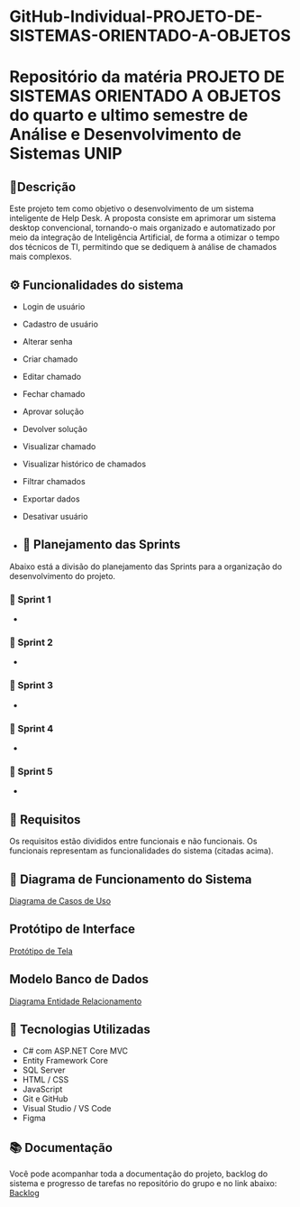 # GitHub-Individual-PROJETO-DE-SISTEMAS-ORIENTADO-A-OBJETOS 
# Repositório da matéria PROJETO DE SISTEMAS ORIENTADO A OBJETOS do quarto e ultimo semestre de Análise e Desenvolvimento de Sistemas UNIP 

## 🔎Descrição

Este projeto tem como objetivo o desenvolvimento de um sistema inteligente de Help Desk. A proposta consiste em aprimorar um sistema desktop convencional, tornando-o mais organizado e automatizado por meio da integração de Inteligência Artificial, de forma a otimizar o tempo dos técnicos de TI, permitindo que se dediquem à análise de chamados mais complexos.

## ⚙️ Funcionalidades do sistema

- Login de usuário
- Cadastro de usuário
- Alterar senha
- Criar chamado
- Editar chamado
- Fechar chamado
- Aprovar solução
- Devolver solução
- Visualizar chamado
- Visualizar histórico de chamados
- Filtrar chamados
- Exportar dados
- Desativar usuário

- ## 📝 Planejamento das Sprints

Abaixo está a divisão do planejamento das Sprints para a organização do desenvolvimento do projeto.

### 📌 Sprint 1 
-

### 📌 Sprint 2 
-

### 📌 Sprint 3
-

### 📌 Sprint 4 
-

### 📌 Sprint 5 
-

## 📁 Requisitos

Os requisitos estão divididos entre funcionais e não funcionais. Os funcionais representam as funcionalidades do sistema (citadas acima).

## 🧠 Diagrama de Funcionamento do Sistema

[Diagrama de Casos de Uso](https://github.com/LucasAntonioGS/PIM4/blob/main/Diagrama_De_Funcionamento_Do_Sistema.asta.)

## Protótipo de Interface

[Protótipo de Tela](https://www.figma.com/proto/PNPPrRL9X2HOf28W2uVfBA/Untitled?node-id=0-1&t=lVBYdFW5QGeTdOtv-1)

## Modelo Banco de Dados

[Diagrama Entidade Relacionamento](https://github.com/LucasAntonioGS/PIM4/tree/main/Banco%20de%20Dados)


## 🧪 Tecnologias Utilizadas

- C# com ASP.NET Core MVC
- Entity Framework Core
- SQL Server
- HTML / CSS
- JavaScript
- Git e GitHub
- Visual Studio / VS Code
- Figma

## 📚 Documentação

Você pode acompanhar toda a documentação do projeto, backlog do sistema e progresso de tarefas no repositório do grupo e no link abaixo:
[Backlog](https://github.com/LucasAntonioGS/PIM4/blob/main/Backlog)
